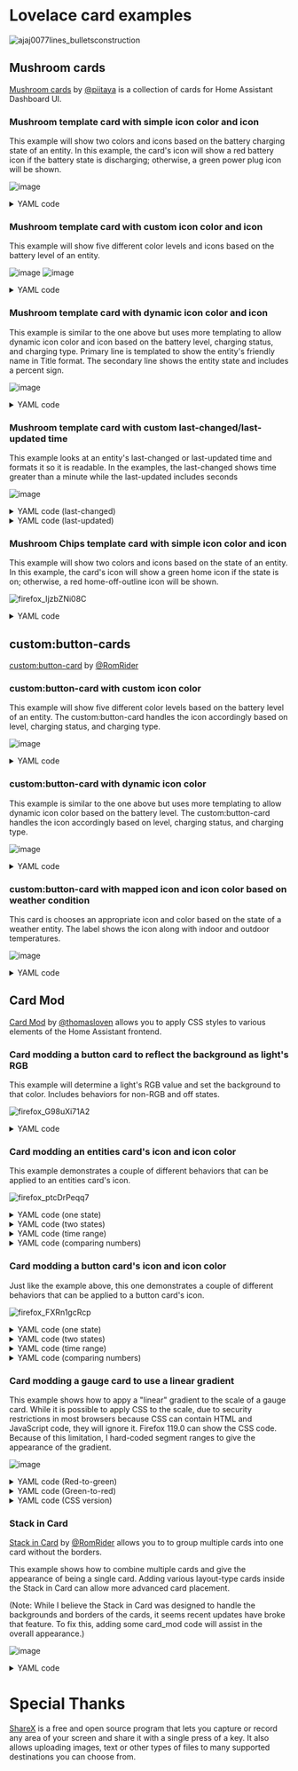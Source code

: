 # Lovelace card examples
![ajaj0077lines_bulletsconstruction](https://github.com/dsellers1/home-assistant/assets/67642332/c9896b41-9f86-46d4-93d5-b72c24d2c0fd)

## Mushroom cards
[Mushroom cards](https://github.com/piitaya/lovelace-mushroom) by [@piitaya](https://github.com/piitaya) is a collection of cards for Home Assistant Dashboard UI.

### Mushroom template card with simple icon color and icon
This example will show two colors and icons based on the battery charging state of an entity. In this example, the card's icon will show a red battery icon if the battery state is discharging; otherwise, a green power plug icon will be shown.

![image](https://github.com/dsellers1/home-assistant/assets/67642332/aa32932e-6f2e-4679-975b-390e0e30bd7f)

<details><summary>YAML code</summary>

```yaml
type: custom:mushroom-template-card
entity: sensor.s22_ultra_battery_level
layout: vertical
primary: S22
secondary: '{{ states(entity) }} %'
icon: >-
  {{ is_state('sensor.s22_ultra_battery_state', 'discharging') |
  iif('mdi:battery', 'mdi:power-plug') }}
icon_color: >-
  {{ is_state('sensor.s22_ultra_battery_state', 'discharging') |  iif('red', 
  'green') }}
tap_action: none
hold_action: none
double_tap_action: none
```
</details>

### Mushroom template card with custom icon color and icon
This example will show five different color levels and icons based on the battery level of an entity.

![image](https://github.com/dsellers1/home-assistant/assets/67642332/aa58c764-d9e0-4b6d-abb6-f05512bdde1a)
![image](https://github.com/dsellers1/home-assistant/assets/67642332/86c2c730-9293-4c3e-a3aa-5f0614fd9194)

<details><summary>YAML code</summary>

```yaml
type: custom:mushroom-template-card
entity: sensor.s22_ultra_battery_level
primary: S22
secondary: '{{ states(entity) }} {{ state_attr(entity, "unit_of_measurement") }}'
layout: vertical
icon: |
  {% set state = (states(entity) | int) %}
  {% if state >= 90 %} mdi:battery-90
  {% elif state >= 70 %} mdi:battery-70
  {% elif state >= 50 %} mdi:battery-40
  {% elif state >= 30 %} mdi:battery-30
  {% else %} mdi:battery-10
  {% endif %}
icon_color: |
  {% set state = (states(entity) | int) %}
  {% if state >= 90 %} green
  {% elif state >= 70 %} light-green
  {% elif state >= 50 %} orange
  {% elif state >= 30 %} yellow
  {% else %} red
  {% endif %}
tap_action: none
hold_action: none
double_tap_action: none
```
</details>

### Mushroom template card with dynamic icon color and icon
This example is similar to the one above but uses more templating to allow dynamic icon color and icon based on the battery level, charging status, and charging type. Primary line is templated to show the entity's friendly name in Title format. The secondary line shows the entity state and includes a percent sign. 

![image](https://github.com/dsellers1/home-assistant/assets/67642332/fd3bab11-76cb-4ba4-99f0-73b9e64c3fc3)

<details><summary>YAML code</summary>

```yaml
type: custom:mushroom-template-card
entity: sensor.s22_ultra_battery_level
primary: '{{ state_attr(entity, "friendly_name").title() }}'
secondary: '{{ states(entity) + "%" }}'
layout: vertical
icon: |-
  {% set battery_level = states(entity) | int // 10 * 10 %} 
  {% set charging_type = states('sensor.s22_ultra_charger_type') %} 
  {% set is_charging = is_state('binary_sensor.s22_ultra_is_charging', 'on') | iif(True, False) %} 
  {% set map ={"none":"","ac":"charging-","wireless":"charging-wireless-"} %} 
  {% set charging = map[charging_type] %} 
  {% if battery_level == 100 and is_charging == True %} mdi:battery-charging 
  {% elif battery_level == 100 %} mdi:battery 
  {% elif battery_level >= 10 %} mdi:battery-{{charging}}{{battery_level}} 
  {% elif battery_level >= 0 %} mdi:battery-{{charging}}outline 
  {% else %} mdi:battery-unknown 
  {% endif %} 
icon_color: |-
  {% set percentage = states(entity) | int %}
  {% set r, g, b = 0, 0, 0 %}
  {% if (percentage <= 51) %}
    {% set r = 255 %}
    {% set g = (5.0 * percentage) | round | int %}
  {% else %}
    {% set g = 255 %}
    {% set r = (505 - 4.89 * percentage) | round | int %}
  {% endif %}
  {{ "#%0x" | format( r * 0x10000 + g * 0x100 + b * 0x1 ) }}
tap_action: none
hold_action: none
double_tap_action: none
```
</details>

### Mushroom template card with custom last-changed/last-updated time
This example looks at an entity's last-changed or last-updated time and formats it so it is readable. In the examples, the last-changed shows time greater than a minute while the last-updated includes seconds 

![image](https://github.com/dsellers1/home-assistant/assets/67642332/eb2728b7-b243-43d9-b701-73620ecb4e12)

<details><summary>YAML code (last-changed)</summary>

```yaml
type: custom:mushroom-template-card
primary: 'Status: {{ states("light.living_room_lights") }}'
secondary: |
  {% set t = ((as_timestamp(now()) -as_timestamp(states.light.living_room_lights.last_changed)) | int) %}   
  {% if t < 60 %}   
  {% elif t < 3600 %} {{ t // 60 }} min    
  {% elif t >= 3600 %} {{ t // 3600 }} hr {{ (t % 3600) // 60 }} min   
  {% else %}
  unknown    
  {% endif %}
```
</details><details><summary>YAML code (last-updated)</summary>

```yaml
type: custom:mushroom-template-card
primary: 'Travel time: {{ states("sensor.waze_travel_time") }} minutes'
secondary: |
  Last updated: {% set t = ((as_timestamp(now()) - as_timestamp(states.sensor.waze_travel_time.last_updated)) | int) %}    
  {% if t <= 10 %} Just now   
  {% elif t <= 60 %} {{ t }} seconds   
  {% elif t < 3600 %} {{ (t / 60) | int }} min {{ (t % 60) }} sec  
  {% elif t >= 3600 %} {{ (t / 3600) | int }} hr {{ (t / 60) | int }} min {{ (t % 60) }} sec  
  {% else %} 
  error   
  {% endif %}
```
</details>

### Mushroom Chips template card with simple icon color and icon
This example will show two colors and icons based on the state of an entity. In this example, the card's icon will show a green home icon if the  state is on; otherwise, a red home-off-outline icon will be shown.

![firefox_IjzbZNi08C](https://github.com/dsellers1/home-assistant/assets/67642332/69dd0033-f286-4f08-afe4-4ec93d0032d7)

<details><summary>YAML code</summary>

```yaml
type: custom:mushroom-chips-card
chips:
  - type: template
    entity: input_boolean.guest_mode
    content: Guest Mode
    icon: |
      {{ (states(entity)=="on") | iif("mdi:home", "mdi:home-off-outline") }}
    icon_color: |
      {{ (states(entity)=="on") | iif("green", "red") }}
    press_action:
      action: toggle
```
</details>


## custom:button-cards
[custom:button-card](https://github.com/custom-cards/button-card) by [@RomRider](https://github.com/RomRider)

### custom:button-card with custom icon color 
This example will show five different color levels based on the battery level of an entity. The custom:button-card handles the icon accordingly based on level, charging status, and charging type.

![image](https://github.com/dsellers1/home-assistant/assets/67642332/70265f06-c931-482a-bfcb-9862307c464f)

<details><summary>YAML code</summary>

```yaml
type: custom:button-card
entity: sensor.s22_ultra_battery_level
name: S22
show_state: true
styles:
  icon:
    - color: |-
        [[[ 
          var blevel=entity.state;
          if (blevel > 90) return 'green';
          else if (blevel >= 70) return 'light-green';
          else if (blevel >= 50) return 'orange';
          else if (blevel >= 30) return 'yellow';
          else return 'red';
        ]]]
```
</details>

### custom:button-card with dynamic icon color
This example is similar to the one above but uses more templating to allow dynamic icon color based on the battery level. The custom:button-card handles the icon accordingly based on level, charging status, and charging type.

![image](https://github.com/dsellers1/home-assistant/assets/67642332/9a3b238d-03ad-44e9-a101-fcd336f61e48)
<details><summary>YAML code</summary>

```yaml
type: custom:button-card
entity: sensor.s22_ultra_battery_level
show_state: true
styles:
  icon:
    - color: |-
        [[[ 
          var percentage = entity.state;
          var r = 0; var g = 0; var b = 0;
          if (percentage < 50 ) {
            var r = 255;
            var g = parseInt(5.1 * percentage);
          } else {   
            var g = 255;
            var r = parseInt(510 - 5.10 * percentage);
          }
          var h = r * 0x10000 + g * 0x100 + b * 0x1;
          return '#' + ('000000' + h.toString(16)).slice(-6);
        ]]]
```
</details>

### custom:button-card with mapped icon and icon color based on weather condition
This card is chooses an appropriate icon and color based on the state of a weather entity. The label shows the icon along with indoor and outdoor temperatures.

![image](https://github.com/dsellers1/home-assistant/assets/67642332/02029c83-938a-463c-bc8c-12160fd37d8b)
<details><summary>YAML code</summary>

```yaml
type: custom:button-card
entity: weather.home
layout: vertical
icon: '[[[ return variables.var_icon ]]]'
show_icon: true
show_name: false
show_state: false
show_label: true
color_type: icon
tap_action:
  action: more-info
styles:
  icon:
    - color: '[[[ return variables.var_color ]]]'
  label:
    - justify-self: center
    - padding-left: 0px
variables:
  condition_weather_entity: weather.home
  indoor_temp_entity: sensor.bedroom_temperature
  outdoor_temp_entity: sensor.outside_temperature
  temp_unit: F
  var_color: |
    [[[
      let colors = {
        "clear-night": "#FFF900", 
        "cloudy": "#626567",
        "fog": "#C0C0C0",
        "hail": "white ",
        "hazy": "grey ", 
        "lightning": "#D9D401",
        "lightning-rainy": "#D9D401",
        "night-partly-cloudy": "#B3B6B7", 
        "partlycloudy": "#B3B6B7",
        "partly-lightning": "#D9D401", 
        "partly-rainy": "#4E4DD8",
        "partly-snowy": "#FFFFFF", 
        "partly-snowy-rainy": "#FFFFFF", 
        "pouring": "#2E9AFE",
        "rainy": "#5757BE",
        "snowy": "#FFFFFF",
        "snowy-heavy": "#FFFFFF",
        "snowy-rainy": "#FFFFFF",
        "sunny": "#FFF900",
        "windy": "grey"
      };
      var icon_color = colors[states[variables.condition_weather_entity].state];
      if (typeof(icon_color) === 'undefined') {
        var icon_color ="#FFFFFF"
      }
      return icon_color;
    ]]]
  var_icon: |
    [[[         
      let icons = {
        "clear-night": "mdi:weather-night", 
        "cloudy": "mdi:weather-cloudy",
        "fog": "mdi:weather-fog",
        "hail": "mdi:weather-hail",
        "hazy": "mdi:weather-hazy", 
        "lightning": "mdi:weather-lightning",
        "lightning-rainy": "mdi:weather-lightning-rainy",
        "night-partly-cloudy": "mdi:weather-night-partly-cloudy", 
        "partlycloudy": "mdi:weather-partly-cloudy",
        "partly-lightning": "mdi:weather-partly-lightning", 
        "partly-rainy": "mdi:weather-partly-rainy",
        "partly-snowy": "mdi:weather-partly-snowy", 
        "partly-snowy-rainy": "mdi:weather-partly-snowy-rainy", 
        "pouring": "mdi:weather-pouring",
        "rainy": "mdi:weather-rainy",
        "snowy": "mdi:weather-snowy",
        "snowy-heavy": "mdi:weather-snowy-heavy",
        "snowy-rainy": "mdi:weather-snowy-rainy",
        "sunny": "mdi:weather-sunny",
        "windy":  "mdi:weather-windy"
      };
      var icon = icons[states[variables.condition_weather_entity].state];
      if (typeof(icon) === 'undefined') { 
        var icon = "mdi:help" 
      }
      return icon;
    ]]]
label: |
  [[[ 
    var indoor = parseFloat(states[variables.indoor_temp_entity].state).toFixed(0) ;
    var outdoor = parseFloat(states[variables.outdoor_temp_entity].state).toFixed(0);
    return  `<ha-icon icon="${variables.var_icon}"
      style="width: 25px; height: 25px; color: ${variables.var_color}; ">
      </ha-icon>` + outdoor + ' °' + variables.temp_unit + ' | ' + indoor + ' °' + variables.temp_unit;
  ]]]
```
</details>


## Card Mod
[Card Mod](https://github.com/thomasloven/lovelace-card-mod) by [@thomasloven](https://github.com/thomasloven) allows you to apply CSS styles to various elements of the Home Assistant frontend.

### Card modding a button card to reflect the background as light's RGB
This example will determine a light's RGB value and set the background to that color. Includes behaviors for non-RGB and off states.

![firefox_G98uXi71A2](https://github.com/dsellers1/home-assistant/assets/67642332/095a7dd7-a81e-4041-bf8a-300b95c237d2)
<details><summary>YAML code</summary>

```yaml
type: button
show_name: true
show_icon: true
tap_action: 
  action: toggle
entity: light.living_room_lights
card_mod:
  style: |
    ha-card {
      background: none;
      {% if state_attr(config.entity, "color_mode") == "xy" %}
        {% set r = state_attr(config.entity, 'rgb_color')[0] %}
        {% set g = state_attr(config.entity, 'rgb_color')[1] %}
        {% set b = state_attr(config.entity, 'rgb_color')[2] %}
        background: rgba( {{r}}, {{g}}, {{b}}, 0.1 );
        --card-mod-icon-color: rgba( {{r}}, {{g}}, {{b}}, 1 );
        //--primary-text-color: rgba( {{r}}, {{g}}, {{b}}, 0.99 );
        //--secondary-text-color: rgba( {{r}}, {{g}}, {{b}}, 0.50 );
      {% elif state_attr(config.entity, "color_mode") == "color_temp" %}
        --card-mod-icon-color: yellow;
        --primary-text-color: white;
      {% elif is_state(config.entity, 'off') %}
        background: none;
        --card-mod-icon-color: rgb(28, 28, 28);
        --primary-text-color: rgb(128, 128, 128);
      {%- endif %}
    }
```
</details>

### Card modding an entities card's icon and icon color
<!-- The screenshots and code used were contained in a custom:stack-in-card; this may affect appearance and coding. -->
This example demonstrates a couple of different behaviors that can be applied to an entities card's icon.

![firefox_ptcDrPeqq7](https://github.com/dsellers1/home-assistant/assets/67642332/89fa1976-6754-4389-a9d5-24019cc04477)

<details><summary>YAML code (one state)</summary>

```yaml
type: entities
card_mod:
  style: |
    ha-card {
      border: none;
      background: transparent;
    }
entities:
  - entity: light.hallway
    name: Using one state
    card_mod:
      style: |-
        :host {
          {% if is_state('light.hallway', 'off') %}
            --card-mod-icon: mdi:light-switch-off;
            --card-mod-icon-color: red;
          {% else %}
            --card-mod-icon: mdi:light-switch;
            --card-mod-icon-color: green;
          {% endif %}
        }
```
</details><details><summary>YAML code (two states)</summary>

```yaml
type: entities
card_mod:
  style: |
    ha-card {
      border: none;
      background: transparent;
    }
entities:
  - entity: light.hallway
    name: Using two states
    card_mod:
      style: |-
        :host {
          {% if is_state('light.hallway', 'off') and is_state('light.living_room_lights', 'off') %}
            --card-mod-icon: mdi:light-switch-off;
            --card-mod-icon-color: red;
          {% elif is_state('light.hallway', 'on') and is_state('light.living_room_lights', 'off') %}
            --card-mod-icon: mdi:help;
            --card-mod-icon-color: yellow;
          {% else %}
            --card-mod-icon: mdi:light-switch;
            --card-mod-icon-color: green;
          {% endif %}
        }
```
</details><details><summary>YAML code (time range)</summary>

```yaml
type: entities
card_mod:
  style: |
    ha-card {
      border: none;
      background: transparent;
    }
entities:
  - entity: light.hallway
    name: Using time range
    card_mod:
      style: |-
        :host {
          {% if today_at('12:00') < now() < today_at('18:00') %}
            --card-mod-icon-color: green;
            --card-mod-icon: mdi:check;
          {% else %}
            --card-mod-icon-color: red;
            --card-mod-icon: mdi:window-close;
          {% endif %}
        }
```
</details><details><summary>YAML code (comparing numbers)</summary>

```yaml
type: entities
card_mod:
  style: |
    ha-card {
      border: none;
      background: transparent;
    }
entities:
  - entity: sensor.s22_ultra_battery_level
    name: Comparing numbers
    show_name: true
    show_icon: true
    tap_action:
      action: none
    card_mod:
      style: |-
        :host {
          {% set level = states('sensor.s22_ultra_battery_level') | int %}
          {% if level >= 80 %}
            --card-mod-icon: mdi:check;
            --card-mod-icon-color: green;
          {% elif level >= 40 %}
            --card-mod-icon: mdi:thumb-up;
            --card-mod-icon-color: yellow;
          {% else %}
            --card-mod-icon: mdi:thumb-down;
            --card-mod-icon-color: red;
          {% endif %}
        }
```
</details>

### Card modding a button card's icon and icon color
<!-- The screenshots and code used were contained in a custom:stack-in-card; this may affect appearance and coding. -->
Just like the example above, this one demonstrates a couple of different behaviors that can be applied to a button card's icon.

![firefox_FXRn1gcRcp](https://github.com/dsellers1/home-assistant/assets/67642332/37a3b829-03f3-4fe2-8d33-f5050d98bcd3)

<details><summary>YAML code (one state)</summary>

```yaml
type: button
entity: light.hallway
show_name: true
show_icon: true
tap_action:
  action: toggle
name: Using one state
card_mod:
  style: |-
    ha-card {
      {% if is_state('light.hallway', 'off') %}
        --card-mod-icon: mdi:light-switch-off;
        --card-mod-icon-color: red;
      {% else %}
        --card-mod-icon: mdi:light-switch;
        --card-mod-icon-color: green;
      {% endif %}
    }
```
</details><details><summary>YAML code (two states)</summary>

```yaml
type: button
name: Using two states
show_name: true
show_icon: true
entity: light.hallway
tap_action:
  action: toggle
card_mod:
  style: |-
    ha-card {
      {% if is_state('light.hallway', 'off') and is_state('light.living_room_lights', 'off') %}
        --card-mod-icon: mdi:light-switch-off;
        --card-mod-icon-color: red;
      {% elif is_state('light.hallway', 'on') and is_state('light.living_room_lights', 'off') %}
        --card-mod-icon: mdi:help;
        --card-mod-icon-color: yellow;
      {% else %}
        --card-mod-icon: mdi:light-switch;
        --card-mod-icon-color: green;
      {% endif %}
    }
```
</details><details><summary>YAML code (time range)</summary>

```yaml
type: button
name: Using time range
show_name: true
show_icon: true
tap_action:
  action: none
card_mod:
  style: |-
    ha-card {
      {% if today_at('06:00') < now() < today_at('12:00') %}
        --card-mod-icon-color: green;
        --card-mod-icon: mdi:check;
      {% else %}
        --card-mod-icon-color: red;
        --card-mod-icon: mdi:window-close;
      {% endif %}
    }
```
</details><details><summary>YAML code (comparing numbers)</summary>

```yaml
type: button
name: Comparing numbers
show_name: true
show_icon: true
tap_action:
  action: none
card_mod:
  style: |-
    ha-card {
      {% set level = states('sensor.s22_ultra_battery_level') | int %}
      {% if level >= 80 %}
        --card-mod-icon: mdi:check;
        --card-mod-icon-color: green;
      {% elif level >= 40 %}
        --card-mod-icon: mdi:thumb-up;
        --card-mod-icon-color: yellow;
      {% else %}
        --card-mod-icon: mdi:thumb-down;
        --card-mod-icon-color: red;
      {% endif %}
    }
```
</details>

### Card modding a gauge card to use a linear gradient
<!-- The screenshots and code used were contained in a custom:stack-in-card; this may affect appearance and coding. -->
This example shows how to appy a "linear" gradient to the scale of a gauge card. While it is possible to apply CSS to the scale, due to security restrictions in most browsers because CSS can contain HTML and JavaScript code, they will ignore it. Firefox 119.0 can show the CSS code. Because of this limitation, I hard-coded segment ranges to give the appearance of the gradient. 

![image](https://github.com/dsellers1/home-assistant/assets/67642332/50fcb573-26b2-448c-8496-33777eebf98e)

<details><summary>YAML code (Red-to-green)</summary>

```yaml
type: gauge
entity: sensor.s22_ultra_battery_level
name: Red-to-green
min: 0
max: 100
needle: true
segments:
  - from: 0
    color: '#FF0000'
  - from: 3
    color: '#FF1100'
  - from: 7
    color: '#FF2200'
  - from: 10
    color: '#FF3300'
  - from: 13
    color: '#FF4400'
  - from: 17
    color: '#FF5500'
  - from: 20
    color: '#FF6600'
  - from: 23
    color: '#FF7700'
  - from: 27
    color: '#FF8800'
  - from: 30
    color: '#FF9900'
  - from: 33
    color: '#FFAA00'
  - from: 37
    color: '#FFBB00'
  - from: 40
    color: '#FFCC00'
  - from: 43
    color: '#FFDD00'
  - from: 47
    color: '#FFEE00'
  - from: 50
    color: '#FFFF00'
  - from: 53
    color: '#EEFF00'
  - from: 57
    color: '#DDFF00'
  - from: 60
    color: '#CCFF00'
  - from: 63
    color: '#BBFF00'
  - from: 67
    color: '#AAFF00'
  - from: 70
    color: '#99FF00'
  - from: 73
    color: '#88FF00'
  - from: 77
    color: '#77FF00'
  - from: 80
    color: '#66FF00'
  - from: 83
    color: '#55FF00'
  - from: 87
    color: '#44FF00'
  - from: 90
    color: '#33FF00'
  - from: 93
    color: '#22FF00'
  - from: 97
    color: '#11FF00'
  - from: 100
    color: '#00FF00'
```
</details><details><summary>YAML code (Green-to-red)</summary>

```yaml
type: gauge
entity: sensor.s22_ultra_battery_level
name: Green-to-red
min: 0
max: 100
needle: true
segments:
  - from: 0
    color: '#00FF00'
  - from: 3
    color: '#11FF00'
  - from: 7
    color: '#22FF00'
  - from: 10
    color: '#33FF00'
  - from: 13
    color: '#44FF00'
  - from: 17
    color: '#55FF00'
  - from: 20
    color: '#66FF00'
  - from: 23
    color: '#77FF00'
  - from: 27
    color: '#88FF00'
  - from: 30
    color: '#99FF00'
  - from: 33
    color: '#AAFF00'
  - from: 37
    color: '#BBFF00'
  - from: 40
    color: '#CCFF00'
  - from: 43
    color: '#DDFF00'
  - from: 47
    color: '#EEFF00'
  - from: 50
    color: '#FFFF00'
  - from: 53
    color: '#FFEE00'
  - from: 57
    color: '#FFDD00'
  - from: 60
    color: '#FFCC00'
  - from: 63
    color: '#FFBB00'
  - from: 67
    color: '#FFAA00'
  - from: 70
    color: '#FF9900'
  - from: 73
    color: '#FF8800'
  - from: 77
    color: '#FF7700'
  - from: 80
    color: '#FF6600'
  - from: 83
    color: '#FF5500'
  - from: 87
    color: '#FF4400'
  - from: 90
    color: '#FF3300'
  - from: 93
    color: '#FF2200'
  - from: 97
    color: '#FF1100'
  - from: 100
    color: '#FF0000'
```
</details><details><summary>YAML code (CSS version)</summary>

```yaml
type: gauge
entity: sensor.s22_ultra_battery_level
name: CSS
min: 0
max: 100
segments:
  - from: 0
    color: var(--gauge-gradient)
needle: true
card_mod:
  style: >
    :host { --gauge-gradient: url("data:image/svg+xml,%3Csvg
    xmlns='http://www.w3.org/2000/svg' width='100'
    height='100'%3E%3Cdefs%3E%3ClinearGradient id='linear' x1='0%25'
    y1='0%25' x2='100%25' y2='0%25'%3E%3Cstop offset='0%25'
    stop-color='red'/%3E%3Cstop offset='50%25'
    stop-color='yellow'/%3E%3Cstop offset='100%25'
    stop-color='green'/%3E%3C/linearGradient%3E%3C/defs%3E%3C/svg%3E#linear");
    }
```
</details>

### Stack in Card
[Stack in Card](https://github.com/custom-cards/stack-in-card) by [@RomRider](https://github.com/romrider) allows you to to group multiple cards into one card without the borders. 

This example shows how to combine multiple cards and give the appearance of being a single card. Adding various layout-type cards inside the Stack in Card can allow more advanced card placement. 

(Note: While I believe the Stack in Card was designed to handle the backgrounds and borders of the cards, it seems recent updates have broke that feature. To fix this, adding some card_mod code will assist in the overall appearance.)

![image](https://github.com/dsellers1/home-assistant/assets/67642332/d6d05461-ea35-4624-9e5e-a1f4d2f8b3d9)

<details><summary>YAML code</summary>

```yaml
type: custom:stack-in-card
mode: vertical
card_mod:
  style: |
    ha-card {
      --ha-card-background: none;
    }
cards:
  - type: horizontal-stack
    cards:
      - show_name: true
        show_icon: true
        type: button
        tap_action:
          action: none
        entity: null
        icon: mdi:dice-1
        name: Card 1
        card_mod:
          style: |
            ha-card {
              border: none;
            }
      - show_name: true
        show_icon: true
        type: button
        tap_action:
          action: toggle
        entity: null
        icon: mdi:dice-2
        name: Card 2
        card_mod:
          style: |
            ha-card {
              border: none;
            }
      - show_name: true
        show_icon: true
        type: button
        tap_action:
          action: toggle
        entity: null
        icon: mdi:dice-3
        name: Card 3
        card_mod:
          style: |
            ha-card {
              border: none;
            }
  - type: horizontal-stack
    cards:
      - show_name: true
        show_icon: true
        type: button
        tap_action:
          action: toggle
        entity: null
        icon: mdi:dice-4
        name: Card 4
        card_mod:
          style: |
            ha-card {
              border: none;
            }
      - show_name: true
        show_icon: true
        type: button
        tap_action:
          action: toggle
        entity: null
        icon: mdi:dice-5
        name: Card 5
        card_mod:
          style: |
            ha-card {
              border: none;
            }
      - show_name: true
        show_icon: true
        type: button
        tap_action:
          action: toggle
        entity: null
        icon: mdi:dice-6
        name: Card 6
        card_mod:
          style: |
            ha-card {
              border: none;
            }
```
</details>

# Special Thanks
[ShareX](getsharex.com) is a free and open source program that lets you capture or record any area of your screen and share it with a single press of a key. It also allows uploading images, text or other types of files to many supported destinations you can choose from. 
